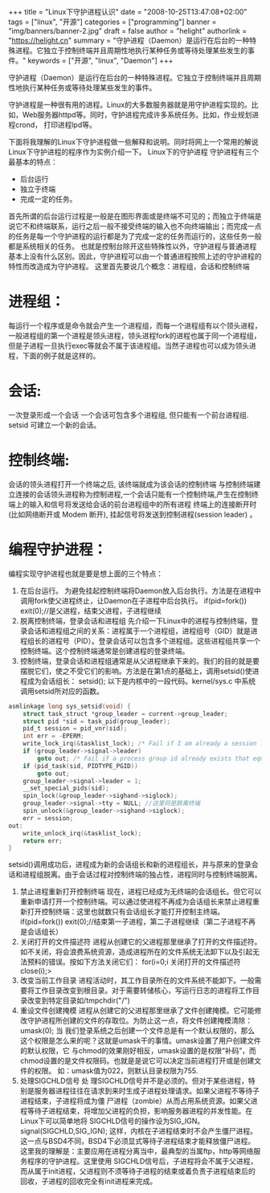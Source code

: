 +++
title = "Linux下守护进程认识"
date = "2008-10-25T13:47:08+02:00"
tags = ["linux", "开源"]
categories = ["programming"]
banner = "img/banners/banner-2.jpg"
draft = false
author = "helight"
authorlink = "https://helight.cn"
summary = "守护进程（Daemon）是运行在后台的一种特殊进程。它独立于控制终端并且周期性地执行某种任务或等待处理某些发生的事件。"
keywords = ["开源", "linux", "Daemon"]
+++

守护进程（Daemon）是运行在后台的一种特殊进程。它独立于控制终端并且周期性地执行某种任务或等待处理某些发生的事件。

守护进程是一种很有用的进程。Linux的大多数服务器就是用守护进程实现的。比如，Web服务器httpd等。同时，守护进程完成许多系统任务。比如，作业规划进程crond， 打印进程lpd等。

下面将我理解的Linux下守护进程做一些解释和说明。同时将网上一个常用的解说Linux下守护进程的程序作为实例介绍一下。 Linux下的守护进程 守护进程有三个最基本的特点：
* 后台运行
* 独立于终端
* 完成一定的任务。 

首先所谓的后台运行过程是一般是在图形界面或是终端不可见的；而独立于终端是说它不和终端联系，运行之后一般不接受终端的输入也不向终端输出；而完成一点的任务是每一个守护进程的运行都是为了完成一定的任务而运行的，这些任务一般都是系统相关的任务。 也就是控制台除开这些特殊性以外，守护进程与普通进程基本上没有什么区别。因此，守护进程可以由一个普通进程按照上述的守护进程的特性而改造成为守护进程。 这里首先要说几个概念：进程组，会话和控制终端 

# 进程组：

每运行一个程序或是命令就会产生一个进程组，而每一个进程组有以个领头进程，一般进程组的第一个进程是领头进程，领头进程fork的进程也属于同一个进程组，但是子进程一旦执行exec等就会不属于该进程组。当然子进程也可以成为领头进程，下面的例子就是这样的。 

# 会话:
一次登录形成一个会话 一个会话可包含多个进程组, 但只能有一个前台进程组. setsid 可建立一个新的会话。

# 控制终端:
会话的领头进程打开一个终端之后, 该终端就成为该会话的控制终端 与控制终端建立连接的会话领头进程称为控制进程,一个会话只能有一个控制终端,产生在控制终端上的输入和信号将发送给会话的前台进程组中的所有进程 终端上的连接断开时 (比如网络断开或 Modem 断开), 挂起信号将发送到控制进程(session leader) 。

# 编程守护进程： 
编程实现守护进程也就是要是想上面的三个特点： 
1. 在后台运行。 为避免挂起控制终端将Daemon放入后台执行。方法是在进程中调用fork使父进程终止，让Daemon在子进程中后台执行。 if(pid=fork()) exit(0);//是父进程，结束父进程，子进程继续 
2. 脱离控制终端，登录会话和进程组 先介绍一下Linux中的进程与控制终端，登录会话和进程组之间的关系：进程属于一个进程组，进程组号（GID）就是进程组长的进程号（PID）。登录会话可以包含多个进程组。这些进程组共享一个控制终端。这个控制终端通常是创建进程的登录终端。 
3. 控制终端，登录会话和进程组通常是从父进程继承下来的。我们的目的就是要摆脱它们，使之不受它们的影响。方法是在第1点的基础上，调用setsid()使进程成为会话组长： setsid(); 以下是内核中的一段代码。kernel/sys.c 中系统调用setsid所对应的函数。 
``` c
asmlinkage long sys_setsid(void) {
    struct task_struct *group_leader = current->group_leader; 
    struct pid *sid = task_pid(group_leader); 
    pid_t session = pid_vnr(sid); 
    int err = -EPERM; 
    write_lock_irq(&tasklist_lock); /* Fail if I am already a session leader */ 
    if (group_leader->signal->leader) 
        goto out; /* Fail if a process group id already exists that equals the * proposed session id. */ 
    if (pid_task(sid, PIDTYPE_PGID)) 
        goto out; 
    group_leader->signal->leader = 1; 
    __set_special_pids(sid); 
    spin_lock(&group_leader->sighand->siglock); 
    group_leader->signal->tty = NULL; //这里将是脱离终端 
    spin_unlock(&group_leader->sighand->siglock); 
    err = session; 
out: 
    write_unlock_irq(&tasklist_lock); 
    return err; 
}
```
setsid()调用成功后，进程成为新的会话组长和新的进程组长，并与原来的登录会话和进程组脱离。由于会话过程对控制终端的独占性，进程同时与控制终端脱离。 

1. 禁止进程重新打开控制终端 现在，进程已经成为无终端的会话组长。但它可以重新申请打开一个控制终端。可以通过使进程不再成为会话组长来禁止进程重新打开控制终端：这里也就数只有会话组长才能打开控制主终端。 if(pid=fork()) exit(0);//结束第一子进程，第二子进程继续（第二子进程不再是会话组长） 
2. 关闭打开的文件描述符 进程从创建它的父进程那里继承了打开的文件描述符。如不关闭，将会浪费系统资源，造成进程所在的文件系统无法卸下以及引起无法预料的错误。按如下方法关闭它们： for(i=0;i 关闭打开的文件描述符close(i);> 
3. 改变当前工作目录 进程活动时，其工作目录所在的文件系统不能卸下。一般需要将工作目录改变到根目录。对于需要转储核心，写运行日志的进程将工作目录改变到特定目录如/tmpchdir(\"/\") 
4. 重设文件创建掩模 进程从创建它的父进程那里继承了文件创建掩模。它可能修改守护进程所创建的文件的存取位。为防止这一点，将文件创建掩模清除：umask(0); 当 我们登录系统之后创建一个文件总是有一个默认权限的，那么这个权限是怎么来的呢？这就是umask干的事情。umask设置了用户创建文件的默认权限，它 与chmod的效果刚好相反，umask设置的是权限“补码”，而chmod设置的是文件权限码。也就是是说它可以决定当前进程打开或是创建文件的权限。 如：umask值为022，则默认目录权限为755. 
5. 处理SIGCHLD信号 处 理SIGCHLD信号并不是必须的。但对于某些进程，特别是服务器进程往往在请求到来时生成子进程处理请求。如果父进程不等待子进程结束，子进程将成为僵 尸进程（zombie）从而占用系统资源。如果父进程等待子进程结束，将增加父进程的负担，影响服务器进程的并发性能。在Linux下可以简单地将 SIGCHLD信号的操作设为SIG_IGN。 signal(SIGCHLD,SIG_IGN); 这样，内核在子进程结束时不会产生僵尸进程。这一点与BSD4不同，BSD4下必须显式等待子进程结束才能释放僵尸进程。 这里我的理解是：主要应用在进程分离当中，最典型的当属ftp，http等网络服务程序的守护进程。这里使用 SIGCHLD信号后，子进程将会不属于父进程，而从属于init进程，父进程则不须等待子进程的结束或着负责子进程结束后的回收，子进程的回收完全有init进程来完成。